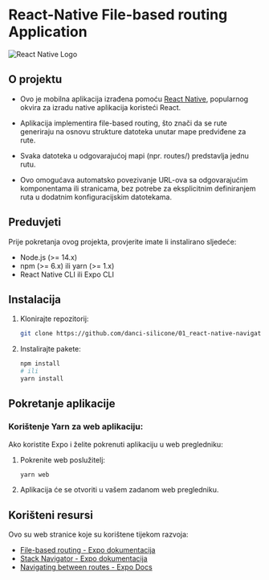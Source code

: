 # React-Native File-based routing Application

![React Native Logo](https://reactnative.dev/img/header_logo.svg)


## O projektu
- Ovo je mobilna aplikacija izrađena pomoću [React Native](https://reactnative.dev/), popularnog okvira za izradu native aplikacija koristeći React.

- Aplikacija implementira file-based routing, što znači da se rute generiraju na osnovu strukture datoteka unutar mape predviđene za rute. 
- Svaka datoteka u odgovarajućoj mapi (npr. routes/) predstavlja jednu rutu. 
- Ovo omogućava automatsko povezivanje URL-ova sa odgovarajućim komponentama ili stranicama, bez potrebe za eksplicitnim definiranjem ruta u dodatnim konfiguracijskim datotekama.

## Preduvjeti
Prije pokretanja ovog projekta, provjerite imate li instalirano sljedeće:

- Node.js (>= 14.x)
- npm (>= 6.x) ili yarn (>= 1.x)
- React Native CLI ili Expo CLI

## Instalacija
1. Klonirajte repozitorij:
   ```bash
   git clone https://github.com/danci-silicone/01_react-native-navigation-file_based_routing-route
   ```

2. Instalirajte pakete:
   ```bash
   npm install
   # ili
   yarn install
   ```

## Pokretanje aplikacije

### Korištenje Yarn za web aplikaciju:
Ako koristite Expo i želite pokrenuti aplikaciju u web pregledniku:
1. Pokrenite web poslužitelj:
   ```bash
   yarn web
   ```
2. Aplikacija će se otvoriti u vašem zadanom web pregledniku.

## Korišteni resursi
Ovo su web stranice koje su korištene tijekom razvoja:
- [File-based routing - Expo dokumentacija](https://docs.expo.dev/develop/file-based-routing/#create-a-route)
- [Stack Navigator - Expo dokumentacija](https://docs.expo.dev/develop/file-based-routing/#stack-navigator)
- [Navigating between routes - Expo Docs](https://docs.expo.dev/develop/file-based-routing/#navigating-between-routes)

